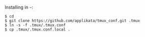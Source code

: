 Installing in `~`:
```
$ cd
$ git clone https://github.com/applikata/tmux_conf.git .tmux
$ ln -s -f .tmux/.tmux.conf
$ cp .tmux/.tmux.conf.local .
```

